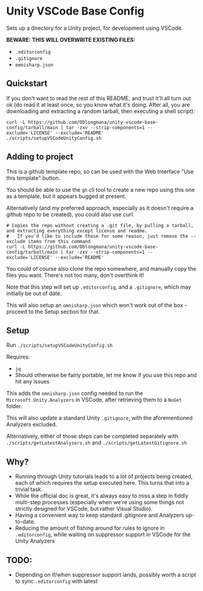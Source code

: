 # Unity VSCode Base Config

Sets up a directory for a Unity project, for development using VSCode.

**BEWARE: THIS WILL OVERWRITE EXISTING FILES:**
 - `.editorconfig`
 - `.gitignore`
 - `omnisharp.json`

## Quickstart

If you don't want to read the rest of this README, and trust it'll all turn out ok (do read it at least once, so you know what it's doing. After all, you are downloading and extracting a random tarball, then executing a shell script):
```
curl -L https://github.com/Oblongmana/unity-vscode-base-config/tarball/main | tar -zxv --strip-components=1 --exclude='LICENSE' --exclude='README'
./scripts/setupVSCodeUnityConfig.sh
```

## Adding to project

This is a github template repo, so can be used with the Web Interface "Use this template" button.

You should be able to use the `gh` cli tool to create a new repo using this one as a template, but it appears bugged at present.

Alternatively (and my preferred approach, especially as it doesn't require a github repo to be created), you could also use curl:
```
# Copies the repo without creating a .git file, by pulling a tarball, and extracting everything except license and readme.
#   If you'd like to include those for some reason, just remove the --exclude items from this command
curl -L https://github.com/Oblongmana/unity-vscode-base-config/tarball/main | tar -zxv --strip-components=1 --exclude='LICENSE' --exclude='README'
```

You could of course also clone the repo somewhere, and manually copy the files you want. There's not too many, don't overthink it!

Note that this step will set up `.editorconfig`, and a `.gitignore`, which may initially be out of date.

This will also setup an `omnisharp.json` which won't work out of the box - proceed to the Setup section for that.

## Setup

Run `./scripts/setupVSCodeUnityConfig.sh`

Requires:
 - `jq`
 - Should otherwise be fairly portable, let me know if you use this repo and hit any issues

This adds the `omnisharp.json` config needed to run the `Microsoft.Unity.Analyzers` in VSCode, after retrieving them to a `NuGet` folder.

This will also update a standard Unity `.gitignore`, with the aforementioned Analyzers excluded.

Alternatively, either of those steps can be completed separately with `./scripts/getLatestAnalyzers.sh` and `./scripts/getLatestGitignore.sh`

## Why?

- Running through Unity tutorials leads to a lot of projects being created, each of which requires the setup executed here. This turns that into a trivial task.
- While the official doc is great, it's always easy to miss a step in fiddly multi-step processes (especially when we're using some things not strictly designed for VSCode, but rather Visual Studio).
- Having a convenient way to keep standard .gitignore and Analyzers up-to-date.
- Reducing the amount of fishing around for rules to ignore in `.editorconfig`, while waiting on suppressor support in VSCode for the Unity Analyzers

## TODO:
- Depending on if/when suppressor support lands, possibly worth a script to sync `.editorconfig` with latest